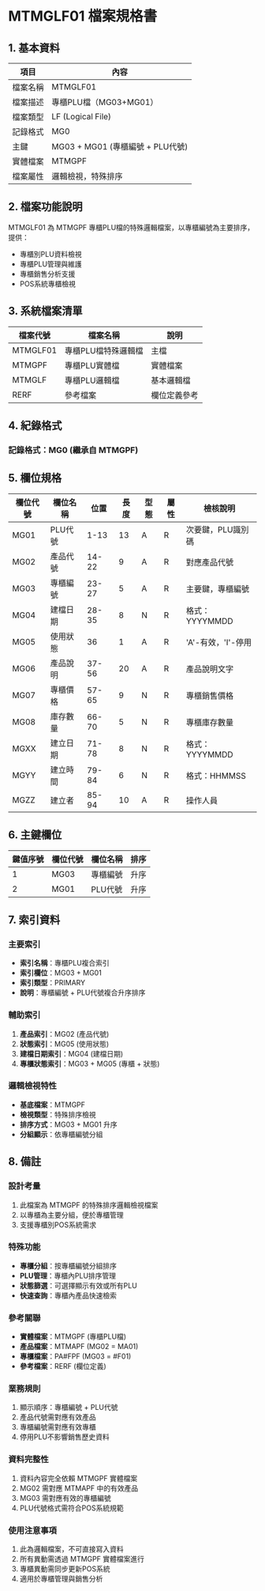 # MTMGLF01 檔案規格書

## 1. 基本資料

| 項目 | 內容 |
|------|------|
| 檔案名稱 | MTMGLF01 |
| 檔案描述 | 專櫃PLU檔（MG03+MG01） |
| 檔案類型 | LF (Logical File) |
| 記錄格式 | MG0 |
| 主鍵 | MG03 + MG01 (專櫃編號 + PLU代號) |
| 實體檔案 | MTMGPF |
| 檔案屬性 | 邏輯檢視，特殊排序 |

## 2. 檔案功能說明

MTMGLF01 為 MTMGPF 專櫃PLU檔的特殊邏輯檔案，以專櫃編號為主要排序，提供：
- 專櫃別PLU資料檢視
- 專櫃PLU管理與維護
- 專櫃銷售分析支援
- POS系統專櫃檢視

## 3. 系統檔案清單

| 檔案代號 | 檔案名稱 | 說明 |
|----------|----------|------|
| MTMGLF01 | 專櫃PLU檔特殊邏輯檔 | 主檔 |
| MTMGPF | 專櫃PLU實體檔 | 實體檔案 |
| MTMGLF | 專櫃PLU邏輯檔 | 基本邏輯檔 |
| RERF | 參考檔案 | 欄位定義參考 |

## 4. 紀錄格式

### 記錄格式：MG0 (繼承自 MTMGPF)

## 5. 欄位規格

| 欄位代號 | 欄位名稱 | 位置 | 長度 | 型態 | 屬性 | 檢核說明 |
|----------|----------|------|------|------|------|----------|
| MG01 | PLU代號 | 1-13 | 13 | A | R | 次要鍵，PLU識別碼 |
| MG02 | 產品代號 | 14-22 | 9 | A | R | 對應產品代號 |
| MG03 | 專櫃編號 | 23-27 | 5 | A | R | 主要鍵，專櫃編號 |
| MG04 | 建檔日期 | 28-35 | 8 | N | R | 格式：YYYYMMDD |
| MG05 | 使用狀態 | 36 | 1 | A | R | 'A'-有效，'I'-停用 |
| MG06 | 產品說明 | 37-56 | 20 | A | R | 產品說明文字 |
| MG07 | 專櫃價格 | 57-65 | 9 | N | R | 專櫃銷售價格 |
| MG08 | 庫存數量 | 66-70 | 5 | N | R | 專櫃庫存數量 |
| MGXX | 建立日期 | 71-78 | 8 | N | R | 格式：YYYYMMDD |
| MGYY | 建立時間 | 79-84 | 6 | N | R | 格式：HHMMSS |
| MGZZ | 建立者 | 85-94 | 10 | A | R | 操作人員 |

## 6. 主鍵欄位

| 鍵值序號 | 欄位代號 | 欄位名稱 | 排序 |
|----------|----------|----------|------|
| 1 | MG03 | 專櫃編號 | 升序 |
| 2 | MG01 | PLU代號 | 升序 |

## 7. 索引資料

### 主要索引
- **索引名稱**：專櫃PLU複合索引
- **索引欄位**：MG03 + MG01
- **索引類型**：PRIMARY
- **說明**：專櫃編號 + PLU代號複合升序排序

### 輔助索引
1. **產品索引**：MG02 (產品代號)
2. **狀態索引**：MG05 (使用狀態)
3. **建檔日期索引**：MG04 (建檔日期)
4. **專櫃狀態索引**：MG03 + MG05 (專櫃 + 狀態)

### 邏輯檢視特性
- **基底檔案**：MTMGPF
- **檢視類型**：特殊排序檢視
- **排序方式**：MG03 + MG01 升序
- **分組顯示**：依專櫃編號分組

## 8. 備註

### 設計考量
1. 此檔案為 MTMGPF 的特殊排序邏輯檢視檔案
2. 以專櫃為主要分組，便於專櫃管理
3. 支援專櫃別POS系統需求

### 特殊功能
- **專櫃分組**：按專櫃編號分組排序
- **PLU管理**：專櫃內PLU排序管理
- **狀態篩選**：可選擇顯示有效或所有PLU
- **快速查詢**：專櫃內產品快速檢索

### 參考關聯
- **實體檔案**：MTMGPF (專櫃PLU檔)
- **產品檔案**：MTMAPF (MG02 = MA01)
- **專櫃檔案**：PA#FPF (MG03 = #F01)
- **參考檔案**：RERF (欄位定義)

### 業務規則
1. 顯示順序：專櫃編號 + PLU代號
2. 產品代號需對應有效產品
3. 專櫃編號需對應有效專櫃
4. 停用PLU不影響銷售歷史資料

### 資料完整性
1. 資料內容完全依賴 MTMGPF 實體檔案
2. MG02 需對應 MTMAPF 中的有效產品
3. MG03 需對應有效的專櫃編號
4. PLU代號格式需符合POS系統規範

### 使用注意事項
1. 此為邏輯檔案，不可直接寫入資料
2. 所有異動需透過 MTMGPF 實體檔案進行
3. 專櫃異動需同步更新POS系統
4. 適用於專櫃管理與銷售分析 
